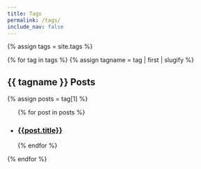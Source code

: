 ```yaml
---
title: Tags
permalink: /tags/
include_nav: false
---
```


{% assign tags = site.tags %}

{% for tag in tags %}
  {% assign tagname = tag | first | slugify %}
<div id="{{ tagname }}" class="tag">
  <h2>{{ tagname }} Posts</h2>
  {% assign posts = tag[1] %}
  <ul>
  {% for post in posts %}
    <li>
      <h3 class="title"><a href="{{ post.url }}">{{post.title}}</a></h3>
    </li>
  {% endfor %}
  </ul>
</div>
{% endfor %}